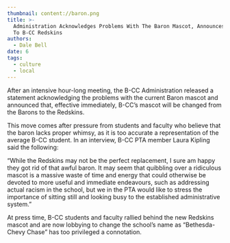 ```yaml
---
thumbnail: content://baron.png
title: >-
  Administration Acknowledges Problems With The Baron Mascot, Announces Change
  To B-CC Redskins
authors:
  - Dale Bell
date: 6
tags:
  - culture
  - local
---
```


After an intensive hour-long meeting, the B-CC Administration released a statement acknowledging the problems with the current Baron mascot and announced that, effective immediately, B-CC’s mascot will be changed from the Barons to the Redskins. 

This move comes after pressure from students and faculty who believe that the baron lacks proper whimsy, as it is too accurate a representation of the average B-CC student. In an interview, B-CC PTA member Laura Kipling said the following:

“While the Redskins may not be the perfect replacement, I sure am happy they got rid of that awful baron. It may seem that quibbling over a ridiculous mascot is a massive waste of time and energy that could otherwise be devoted to more useful and immediate endeavours, such as addressing actual racism in the school, but we in the PTA would like to stress the importance of sitting still and looking busy to the established administrative system.” 

At press time, B-CC students and faculty rallied behind the new Redskins mascot and are now lobbying to change the school’s name as “Bethesda-Chevy Chase” has too privileged a connotation.
